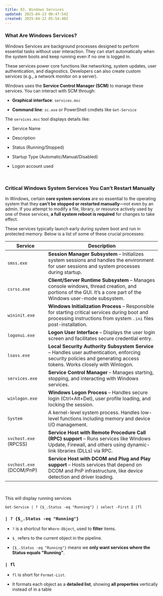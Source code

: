 ```yaml
---
title: 03. Windows Services
updated: 2025-04-23 00:47:54Z
created: 2025-04-22 05:54:40Z
---
```


### **What Are Windows Services?**

Windows Services are background processes designed to perform essential tasks without user interaction. They can start automatically when the system boots and keep running even if no one is logged in.

These services power core functions like networking, system updates, user authentication, and diagnostics. Developers can also create custom services (e.g., a network monitor on a server).

Windows uses the **Service Control Manager (SCM)** to manage these services. You can interact with SCM through:

- **Graphical interface**: `services.msc`
    
- **Command line**: `sc.exe` or PowerShell cmdlets like `Get-Service`
    

The `services.msc` tool displays details like:

- Service Name
    
- Description
    
- Status (Running/Stopped)
    
- Startup Type (Automatic/Manual/Disabled)
    
- Logon account used
    

&nbsp;

### Critical Windows System Services You Can’t Restart Manually

In Windows, certain **core system services** are so essential to the operating system that they **can’t be stopped or restarted manually**—not even by an admin. If you attempt to modify a file, library, or resource actively used by one of these services, **a full system reboot is required** for changes to take effect.

These services typically launch early during system boot and run in protected memory. Below is a list of some of these crucial processes:

| **Service** | **Description** |
| --- | --- |
| `smss.exe` | **Session Manager Subsystem** – Initializes system sessions and handles the environment for user sessions and system processes during startup. |
| `csrss.exe` | **Client/Server Runtime Subsystem** – Manages console windows, thread creation, and portions of the GUI. It’s a core part of the Windows user-mode subsystem. |
| `wininit.exe` | **Windows Initialization Process** – Responsible for starting critical services during boot and processing instructions from system `.ini` files post-installation. |
| `logonui.exe` | **Logon User Interface** – Displays the user login screen and facilitates secure credential entry. |
| `lsass.exe` | **Local Security Authority Subsystem Service** – Handles user authentication, enforcing security policies and generating access tokens. Works closely with Winlogon. |
| `services.exe` | **Service Control Manager** – Manages starting, stopping, and interacting with Windows services. |
| `winlogon.exe` | **Windows Logon Process** – Handles secure login (Ctrl+Alt+Del), user profile loading, and locking the session. |
| `System` | A kernel-level system process. Handles low-level functions including memory and device I/O management. |
| `svchost.exe` (RPCSS) | **Service Host with Remote Procedure Call (RPC) support** – Runs services like Windows Update, Firewall, and others using dynamic-link libraries (DLLs) via RPC. |
| `svchost.exe` (DCOM/PnP) | **Service Host with DCOM and Plug and Play support** – Hosts services that depend on DCOM and PnP infrastructure, like device detection and driver loading. |

&nbsp;

This will display running services

```powershell-session
Get-Service | ? {$_.Status -eq "Running"} | select -First 2 |fl
```

### `| ? {$_.Status -eq "Running"}`

- `?` is a shortcut for `Where-Object`, used to **filter** items.
    
- `$_` refers to the current object in the pipeline.
    
- `{$_.Status -eq "Running"}` means we **only want services where the Status equals "Running"**.
    

### `| fl`

- `fl` is short for `Format-List`.
    
- It formats each object as a **detailed list**, showing **all properties** vertically instead of in a table
    

&nbsp;